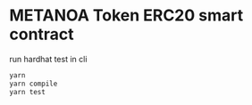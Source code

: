 # METANOA Token ERC20 smart contract

run hardhat test in cli

```bash
yarn
yarn compile
yarn test
```
